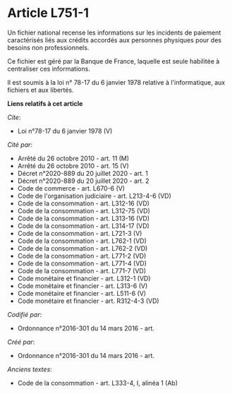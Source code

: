 # Article L751-1

Un fichier national recense les informations sur les incidents de paiement caractérisés liés aux crédits accordés aux
personnes physiques pour des besoins non professionnels.

Ce fichier est géré par la Banque de France, laquelle est seule habilitée à centraliser ces informations.

Il est soumis à la loi n° 78-17 du 6 janvier 1978 relative à l'informatique, aux fichiers et aux libertés.

**Liens relatifs à cet article**

_Cite_:

  - Loi n°78-17 du 6 janvier 1978 (V)

_Cité par_:

  - Arrêté du 26 octobre 2010 - art. 11 (M)
  - Arrêté du 26 octobre 2010 - art. 15 (V)
  - Décret n°2020-889 du 20 juillet 2020 - art. 1
  - Décret n°2020-889 du 20 juillet 2020 - art. 2
  - Code de commerce - art. L670-6 (V)
  - Code de l'organisation judiciaire - art. L213-4-6 (VD)
  - Code de la consommation - art. L312-16 (VD)
  - Code de la consommation - art. L312-75 (VD)
  - Code de la consommation - art. L313-16 (VD)
  - Code de la consommation - art. L314-17 (VD)
  - Code de la consommation - art. L721-3 (V)
  - Code de la consommation - art. L762-1 (VD)
  - Code de la consommation - art. L762-2 (VD)
  - Code de la consommation - art. L771-2 (VD)
  - Code de la consommation - art. L771-4 (VD)
  - Code de la consommation - art. L771-7 (VD)
  - Code monétaire et financier - art. L312-1 (VD)
  - Code monétaire et financier - art. L313-6 (V)
  - Code monétaire et financier - art. L511-6 (V)
  - Code monétaire et financier - art. R312-4-3 (VD)

_Codifié par_:

  - Ordonnance n°2016-301 du 14 mars 2016 - art.

_Créé par_:

  - Ordonnance n°2016-301 du 14 mars 2016 - art.

_Anciens textes_:

  - Code de la consommation - art. L333-4, I, alinéa 1 (Ab)
